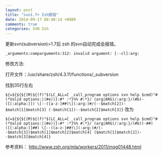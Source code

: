 ```yaml
---
layout: post
title: "svn1.7+ Zsh报错"
date: 2014-09-17 08:40:14 +0800
comments: true
categories: SVN Zsh
---
```

更新svn(subversion)>1.7后 zsh 的svn自动完成会报错。

`_arguments:comparguments:312: invalid argument: [--cl]:arg:`

修改方法:

打开文件：/usr/share/zsh/4.3.11/functions/_subversion

找到35行左右

`${=${${${(M)${(f)"$(LC_ALL=C _call_program options svn help $cmd)"#(*Valid options:|(#e))}:#* :*}%% #:*}/ (arg|ARG)/:arg:}/(#b)-([[:alpha:]]) \[--([a-z-]##)\](:arg:)#/(--$match[2])-    $match[1]$match[3] (-$match[1])--$match[2]$match[3]}`
改为

`${=${${${(M)${(f)"$(LC_ALL=C _call_program options svn help $cmd)"#(*Valid options:|(#e))}:#* :*}%% #:*}/ (arg|ARG)/:arg:}/(#b)(-##)([[:alpha:]]##) \[--([a-z-]##)\](:arg:)#/(--$match[3])$match[1]$match[2]$match[4] ($match[1]$match[2])--$match[3]$match[4]}`

参考资料：
http://www.zsh.org/mla/workers/2011/msg01448.html
